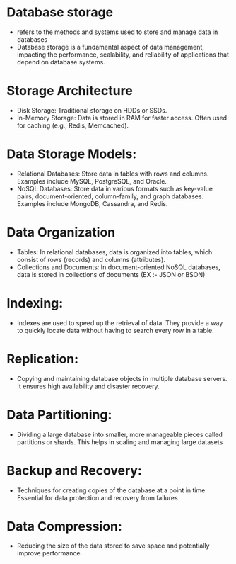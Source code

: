 # Database storage
* refers to the methods and systems used to store and manage data in databases
* Database storage is a fundamental aspect of data management, impacting the performance, scalability, and reliability of applications that depend on database systems.
  
# Storage Architecture
* Disk Storage: Traditional storage on HDDs or SSDs.
* In-Memory Storage: Data is stored in RAM for faster access. Often used for caching (e.g., Redis, Memcached).

# Data Storage Models:
* Relational Databases: Store data in tables with rows and columns. Examples include MySQL, PostgreSQL, and Oracle.
* NoSQL Databases: Store data in various formats such as key-value pairs, document-oriented, column-family, and graph databases. Examples include MongoDB, Cassandra, and Redis.

# Data Organization
* Tables: In relational databases, data is organized into tables, which consist of rows (records) and columns (attributes).
* Collections and Documents: In document-oriented NoSQL databases, data is stored in collections of documents (EX :- JSON or BSON)

# Indexing:
* Indexes are used to speed up the retrieval of data. They provide a way to quickly locate data without having to search every row in a table.

# Replication:
* Copying and maintaining database objects in multiple database servers. It ensures high availability and disaster recovery.

# Data Partitioning:
* Dividing a large database into smaller, more manageable pieces called partitions or shards. This helps in scaling and managing large datasets

# Backup and Recovery:
* Techniques for creating copies of the database at a point in time. Essential for data protection and recovery from failures

# Data Compression:
* Reducing the size of the data stored to save space and potentially improve performance.






















